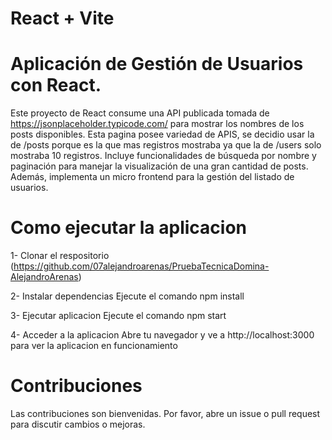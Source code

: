 # React + Vite

# Aplicación de Gestión de Usuarios con React.
Este proyecto de React consume una API publicada tomada de https://jsonplaceholder.typicode.com/ para mostrar los nombres de los posts disponibles. Esta pagina posee variedad de APIS, se decidio usar la de /posts porque es la que mas registros mostraba ya que la de /users solo mostraba 10 registros.
Incluye funcionalidades de búsqueda por nombre y paginación para manejar la visualización de una gran cantidad de posts. Además, implementa un micro frontend para la gestión del listado de usuarios.


# Como ejecutar la aplicacion

1- Clonar el respositorio (https://github.com/07alejandroarenas/PruebaTecnicaDomina-AlejandroArenas)


2- Instalar dependencias
Ejecute el comando npm install

3- Ejecutar aplicacion 
Ejecute el comando npm start

4- Acceder a la aplicacion
Abre tu navegador y ve a http://localhost:3000 para ver la aplicacion en funcionamiento


# Contribuciones 
Las contribuciones son bienvenidas. Por favor, abre un issue o pull request para discutir cambios o mejoras.
